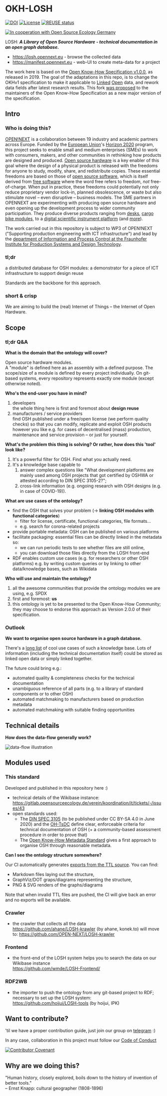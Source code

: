 # OKH-LOSH

<!--
SPDX-FileCopyrightText: 2021 - 2023 Robin Vobruba <hoijui.quaero@gmail.com>
SPDX-FileCopyrightText: 2021 Martin Häuer <martin.haeuer@ose-germany.de>

SPDX-License-Identifier: CC0-1.0
-->

[![DOI](
    https://zenodo.org/badge/259683880.svg)](
    https://zenodo.org/badge/latestdoi/259683880)
[![License](
    https://img.shields.io/github/license/OPEN-NEXT/OKH-LOSH.svg?style=flat)](
    LICENSE)
[![REUSE status](
    https://api.reuse.software/badge/github.com/OPEN-NEXT/OKH-LOSH)](
    https://api.reuse.software/info/github.com/OPEN-NEXT/OKH-LOSH)

[![In cooperation with Open Source Ecology Germany](
    https://raw.githubusercontent.com/osegermany/tiny-files/master/res/media/img/badge-oseg.svg)](
    https://opensourceecology.de)

LOSH: **_A Library of Open Source Hardware -
technical documentation in an open graph database._**

- <https://losh.opennext.eu> -
  browse the collected data
- <https://manifest.opennext.eu> -
  web-UI to create meta-data for a project

The work here is based on the [Open Know-How Specification v1.0.0](
https://standards.internetofproduction.org/pub/okh/release/1),
as released in 2019.
The goal of the adaptations in this repo,
is to change the OKHv1 specification to make it applicable to
[Linked](https://en.wikipedia.org/wiki/Linked_data)
[Open](https://en.wikipedia.org/wiki/Open_data) data,
and rework data fields after latest research results.
This fork [was proposed](
https://community.internetofproduction.org/t/proposal-loshv1-as-the-base-for-merging-the-different-standards/129/7)
to the maintainers of the Open Know-How Specification
as a new major version of the specification.

## Intro

### Who is doing this?

[OPEN!NEXT](https://opennext.eu/) is a collaboration
between 19 industry and academic partners
across Europe.
Funded by the [European Union](https://europa.eu/)'s
[Horizon 2020](https://ec.europa.eu/programmes/horizon2020/) program,
this project seeks to enable small and medium enterprises (SMEs)
to work with consumers, makers, and other communities in rethinking
how products are designed and produced.
[Open source hardware](https://www.oshwa.org/definition/)
is a key enabler of this goal
where the design of a physical product is released with the freedoms
for anyone to study, modify, share, and redistribute copies.
These essential freedoms are based on those of [open source software](
https://opensource.org/osd),
which is itself derived from [free software](
https://www.gnu.org/philosophy/free-sw.en.html)
where the word free refers to freedom, _not_ free-of-charge.
When put in practice,
these freedoms could potentially not only reduce proprietary vendor lock-in,
planned obsolescence, or waste but also stimulate novel –
even disruptive – business models.
The SME partners in OPENNEXT are experimenting
with producing open source hardware and even opening up the development process
to wider community participation.
They produce diverse products ranging from [desks](https://stykka.com/),
[cargo bike modules](http://www.xyzcargo.com/),
to a [digital scientific instrument platform](https://pslab.io/)
(and [more](https://opennext.eu/project-team/#sme)).

The work carried out in this repository is subject to WP3 of OPEN!NEXT
("Supporting production engineering with ICT infrastructure")
and lead by the [department of Information and Process Control
at the Fraunhofer Institute for Production Systems and Design Technology](
https://www.ipk.fraunhofer.de/en/about-us/organization/virtual-product-creation.html).

### tl;dr

a distributed database for OSH modules:
a demonstrator for a piece of ICT infrastructure to support design reuse

Standards are the backbone for this approach.

### short & crisp

We are aiming to build the (real) Internet of Things –
the Internet of Open Hardware.

## Scope

### tl;dr Q&A

**What is the domain that the ontology will cover?**

Open source hardware modules. \
A "module" is defined here as an assembly with a defined purpose.
The scope/size of a module is defined by every project individually.
On git-based systems, every repository represents exactly one module
(except otherwise noted).

**Who's the end-user you have in mind?**

1. developers\
  the whole thing here is first and foremost about **design reuse**
2. manufacturers / service providers \
  find OSH published under a free/open license
  (we perform quality checks) so that you can modify, replicate and exploit OSH products
  however you like e.g. for cases of decentralised (mass) production,
  maintenance and service provision – or just for yourself.

**What's the problem this thing is solving?
Or rather, how does this 'tool' look like?**

1. It's a powerful filter for OSH. Find what you actually need.
2. It's a knowledge base capable to
    1. answer complex questions like
      "What development platforms are mainly used among OSH projects
      that got certified by OSHWA or attested according to DIN SPEC 3105-2?";
    2. cross-link information
      (e.g. ongoing research with OSH designs (e.g. in case of COVID-19)).

**What are use cases of the ontology?**

- find the OSH that solves your problem
  (→ **linking OSH modules with functional categories**)
  - filter for license, certificate, functional categories,
    file formats…
  - e.g. search for corona-related projects
- provide portable metadata: OSH can be published on various platforms
- facilitate packaging: essential files can be directly linked in the metadata so:
  - we can run periodic tests to see whether files are still online,
  - you can download those files directly from the LOSH front-end
- RDF enables custom use cases
  (e.g. for researchers or other OSH platforms)
  e.g. by writing custom queries or by linking to other data/knowledge bases,
  such as Wikidata

**Who will use and maintain the ontology?**

1. all the awesome communities that provide the ontology modules we are using,
    e.g. SPDX
2. first and foremost: **us**
3. this ontology is yet to be presented to the Open Know-How Community;
    they may choose to endorse this approach as Version 2.0.0 of their specification.

### Outlook

**We want to organise open source hardware in a graph database.**

There's a [long list](LinkedData_Qs.md) of cool use cases of such a knowledge base.
Lots of information (including the technical documentation itself)
could be stored as linked open data or simply linked together.

The future could bring e.g.:

- automated quality & completeness checks for the technical documentation
- unambiguous reference of all parts
  (e.g. to a library of standard components or to other OSH)
- automated matchmaking to manufacturers based on production metadata
- automated matchmaking with suitable finding opportunities

## Technical details

**How does the data-flow generally work?**

![data-flow illustration](illustrations/dataflow-principle.svg)

## Modules used

### This standard

Developed and published in this repository here :)

- technical details of the Wikibase instance:
  <https://gitlab.opensourceecology.de/verein/koordination/it/tickets/-/issues/43>
- open standards used:
  - The [DIN SPEC 3105](https://gitlab.com/OSEGermany/OHS)
    (to be published under CC BY-SA 4.0 in June 2020)
    and the [OH-TsDC](https://gitlab.com/OSEGermany/oh-tsdc) define clear,
    enforceable criteria for technical documentation of OSH
    (+ a community-based assessment procedure in order to prove that)
  - The [Open Know-How Metadata Standard](https://standards.internetofproduction.org/pub/okh/release/1)
    gives a first approach to organise OSH through reasonable metadata.

**Can I see the ontology structure somewhere?**

Our CI automatically generates [exports from the TTL source](
https://open-next.github.io/OKH-LOSH/).
You can find:

- Markdown files laying out the structure,
- GraphViz/DOT graps/diagrams representing the structure,
- PNG & SVG renders of the graphs/diagrams

Note that when invalid TTL files are pushed,
the CI will give back an error and no exports will be available.

### Crawler

- the crawler that collects all the data \
  <https://github.com/ahane/LOSH-krawler> (by ahane, konek.to)
  will move to: <https://github.com/OPEN-NEXT/LOSH-krawler>

### Frontend

- the front-end of the LOSH system helps you to search the data
  on our Wikibase instance \
  <https://github.com/wmde/LOSH-Frontend/>

### RDF2WB

- the importer to push the ontology from any git-based project
  to RDF; necessary to set up the LOSH system: \
  <https://github.com/hoijui/LOSH-tools> (by hoijui, IPK)

## Want to contribute?

'til we have a proper contribution guide,
just join our group on [telegram](
https://t.me/joinchat/FiYCVhD-NPfpMr5PnZaiNQ)
:)

In any case, collaboration in this project must follow our [Code of Conduct](
CODE_OF_CONDUCT.md)

[![Contributor Covenant](
    https://img.shields.io/badge/Contributor%20Covenant-v2.0%20adopted-ff69b4.svg)](
    CODE_OF_CONDUCT.md)

## Why are we doing this?

"Human history, closely explored,
boils down to the history of invention of better tools." \
– Ernst Knapp: cultural geographer (1808-1896)
